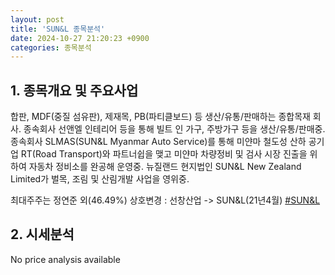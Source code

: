 ```yaml
---
layout: post
title: 'SUN&L 종목분석'
date: 2024-10-27 21:20:23 +0900
categories: 종목분석
---
```


## 1. 종목개요 및 주요사업

합판, MDF(중질 섬유판), 제재목, PB(파티클보드) 등 생산/유통/판매하는 종합목재 회사. 종속회사 선앤엘 인테리어 등을 통해 빌트 인 가구, 주방가구 등을 생산/유통/판매중. 종속회사 SLMAS(SUN&L Myanmar Auto Service)를 통해 미얀마 철도성 산하 공기업 RT(Road Transport)와 파트너쉽을 맺고 미얀마 차량정비 및 검사 시장 진출을 위하여 자동차 정비소를 완공해 운영중. 뉴질랜드 현지법인 SUN&L New Zealand Limited가 벌목, 조림 및 산림개발 사업을 영위중.

최대주주는 정연준 외(46.49%) 상호변경 : 선창산업 -> SUN&L(21년4월)
[#SUN&L](#)

## 2. 시세분석

No price analysis available
